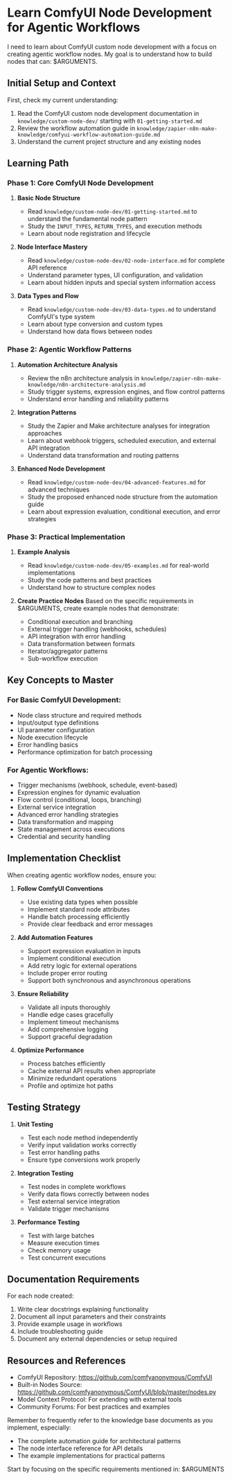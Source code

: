 # Learn ComfyUI Node Development for Agentic Workflows

I need to learn about ComfyUI custom node development with a focus on creating agentic workflow nodes. My goal is to understand how to build nodes that can: $ARGUMENTS.

## Initial Setup and Context

First, check my current understanding:
1. Read the ComfyUI custom node development documentation in `knowledge/custom-node-dev/` starting with `01-getting-started.md`
2. Review the workflow automation guide in `knowledge/zapier-n8n-make-knowledge/comfyui-workflow-automation-guide.md`
3. Understand the current project structure and any existing nodes

## Learning Path

### Phase 1: Core ComfyUI Node Development
1. **Basic Node Structure**
   - Read `knowledge/custom-node-dev/01-getting-started.md` to understand the fundamental node pattern
   - Study the `INPUT_TYPES`, `RETURN_TYPES`, and execution methods
   - Learn about node registration and lifecycle

2. **Node Interface Mastery**
   - Read `knowledge/custom-node-dev/02-node-interface.md` for complete API reference
   - Understand parameter types, UI configuration, and validation
   - Learn about hidden inputs and special system information access

3. **Data Types and Flow**
   - Read `knowledge/custom-node-dev/03-data-types.md` to understand ComfyUI's type system
   - Learn about type conversion and custom types
   - Understand how data flows between nodes

### Phase 2: Agentic Workflow Patterns
1. **Automation Architecture Analysis**
   - Review the n8n architecture analysis in `knowledge/zapier-n8n-make-knowledge/n8n-architecture-analysis.md`
   - Study trigger systems, expression engines, and flow control patterns
   - Understand error handling and reliability patterns

2. **Integration Patterns**
   - Study the Zapier and Make architecture analyses for integration approaches
   - Learn about webhook triggers, scheduled execution, and external API integration
   - Understand data transformation and routing patterns

3. **Enhanced Node Development**
   - Read `knowledge/custom-node-dev/04-advanced-features.md` for advanced techniques
   - Study the proposed enhanced node structure from the automation guide
   - Learn about expression evaluation, conditional execution, and error strategies

### Phase 3: Practical Implementation
1. **Example Analysis**
   - Read `knowledge/custom-node-dev/05-examples.md` for real-world implementations
   - Study the code patterns and best practices
   - Understand how to structure complex nodes

2. **Create Practice Nodes**
   Based on the specific requirements in $ARGUMENTS, create example nodes that demonstrate:
   - Conditional execution and branching
   - External trigger handling (webhooks, schedules)
   - API integration with error handling
   - Data transformation between formats
   - Iterator/aggregator patterns
   - Sub-workflow execution

## Key Concepts to Master

### For Basic ComfyUI Development:
- Node class structure and required methods
- Input/output type definitions
- UI parameter configuration
- Node execution lifecycle
- Error handling basics
- Performance optimization for batch processing

### For Agentic Workflows:
- Trigger mechanisms (webhook, schedule, event-based)
- Expression engines for dynamic evaluation
- Flow control (conditional, loops, branching)
- External service integration
- Advanced error handling strategies
- Data transformation and mapping
- State management across executions
- Credential and security handling

## Implementation Checklist

When creating agentic workflow nodes, ensure you:

1. **Follow ComfyUI Conventions**
   - Use existing data types when possible
   - Implement standard node attributes
   - Handle batch processing efficiently
   - Provide clear feedback and error messages

2. **Add Automation Features**
   - Support expression evaluation in inputs
   - Implement conditional execution
   - Add retry logic for external operations
   - Include proper error routing
   - Support both synchronous and asynchronous operations

3. **Ensure Reliability**
   - Validate all inputs thoroughly
   - Handle edge cases gracefully
   - Implement timeout mechanisms
   - Add comprehensive logging
   - Support graceful degradation

4. **Optimize Performance**
   - Process batches efficiently
   - Cache external API results when appropriate
   - Minimize redundant operations
   - Profile and optimize hot paths

## Testing Strategy

1. **Unit Testing**
   - Test each node method independently
   - Verify input validation works correctly
   - Test error handling paths
   - Ensure type conversions work properly

2. **Integration Testing**
   - Test nodes in complete workflows
   - Verify data flows correctly between nodes
   - Test external service integration
   - Validate trigger mechanisms

3. **Performance Testing**
   - Test with large batches
   - Measure execution times
   - Check memory usage
   - Test concurrent executions

## Documentation Requirements

For each node created:
1. Write clear docstrings explaining functionality
2. Document all input parameters and their constraints
3. Provide example usage in workflows
4. Include troubleshooting guide
5. Document any external dependencies or setup required

## Resources and References

- ComfyUI Repository: https://github.com/comfyanonymous/ComfyUI
- Built-in Nodes Source: https://github.com/comfyanonymous/ComfyUI/blob/master/nodes.py
- Model Context Protocol: For extending with external tools
- Community Forums: For best practices and examples

Remember to frequently refer to the knowledge base documents as you implement, especially:
- The complete automation guide for architectural patterns
- The node interface reference for API details
- The example implementations for practical patterns

Start by focusing on the specific requirements mentioned in: $ARGUMENTS